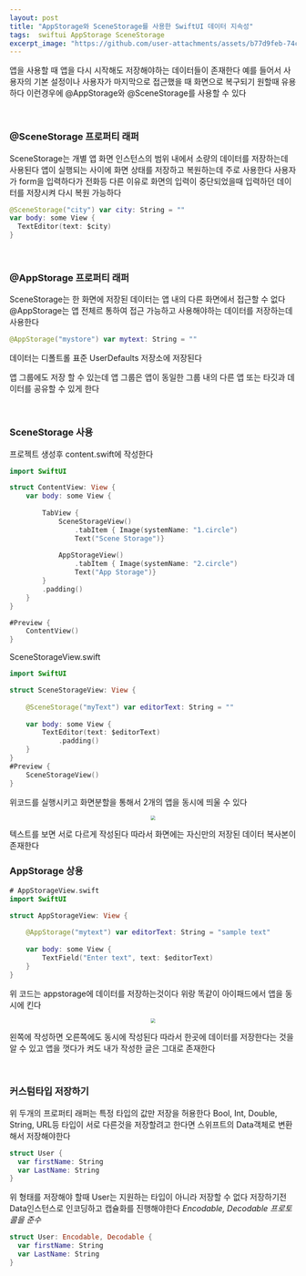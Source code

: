 ```yaml
---
layout: post
title: "AppStorage와 SceneStorage를 사용한 SwiftUI 데이터 지속성"
tags:  swiftui AppStorage SceneStorage
excerpt_image: "https://github.com/user-attachments/assets/b77d9feb-74c8-44c9-a68a-146981b96c22"
---
```


앱을 사용할 때 앱을 다시 시작해도 저장해야하는 데이터들이 존재한다 예를 들어서 사용자의 기본 설정이나 사용자가 마지막으로 접근했을 때 화면으로 복구되기 원할때 유용하다 이런경우에 @AppStorage와 @SceneStorage를 사용할 수 있다

&nbsp;

### @SceneStorage 프로퍼티 래퍼

SceneStorage는 개별 앱 화면 인스턴스의 범위 내에서 소량의 데이터를 저장하는데 사용된다 앱이 실행되는 사이에 화면 상태를 저장하고 복원하는데 주로 사용한다 사용자가 form을 입력하다가 전화등 다른 이유로 화면의 입력이 중단되었을때 입력하던 데이터를 저장시켜 다시 복원 가능하다

``` swift
@SceneStorage("city") var city: String = ""
var body: some View {
  TextEditor(text: $city)
}
```

&nbsp;

### @AppStorage 프로퍼티 래퍼

SceneStorage는 한 화면에 저장된 데이터는 앱 내의 다른 화면에서 접근할 수 없다 @AppStorage는 앱 전체르 통하여 접근 가능하고 사용해야하는 데이터를 저장하는데 사용한다  

``` swift
@AppStorage("mystore") var mytext: String = ""
```

데이터는 디폴트롤 표준 UserDefaults 저장소에 저장된다

앱 그룹에도 저장 할 수 있는데 앱 그룹은 앱이 동일한 그룹 내의 다른 앱 또는 타깃과 데이터를 공유할 수 있게 한다

&nbsp;

### SceneStorage 사용

프로젝트 생성후 content.swift에 작성한다
``` swift
import SwiftUI

struct ContentView: View {
    var body: some View {
        
        TabView {
            SceneStorageView()
                .tabItem { Image(systemName: "1.circle")
                Text("Scene Storage")}
            
            AppStorageView()
                .tabItem { Image(systemName: "2.circle")
                Text("App Storage")}
        }
        .padding()
    }
}

#Preview {
    ContentView()
}
```

SceneStorageView.swift

``` swift
import SwiftUI

struct SceneStorageView: View {
    
    @SceneStorage("myText") var editorText: String = ""
    
    var body: some View {
        TextEditor(text: $editorText)
            .padding()
    }
}
#Preview {
    SceneStorageView()
}
```

위코드를 실행시키고 화면분할을 통해서 2개의 앱을 동시에 띄울 수 있다

<center>
<img src="https://github.com/user-attachments/assets/9130158f-9d41-4791-803e-108aa9f64587" style="zoom:50%;">
</center>

텍스트를 보면 서로 다르게 작성된다 따라서 화면에는 자신만의 저장된 데이터 복사본이 존재한다
&nbsp;

### AppStorage 상용

``` swift
# AppStorageView.swift
import SwiftUI

struct AppStorageView: View {
    
    @AppStorage("mytext") var editorText: String = "sample text"
    
    var body: some View {
        TextField("Enter text", text: $editorText)
    }
}
```

위 코드는 appstorage에 데이터를 저장하는것이다 위랑 똑같이 아이패드에서 앱을 동시에 킨다

<center>
<img src="https://github.com/user-attachments/assets/6737e089-1ff4-40cf-97dc-b55d6581c95d" style="zoom:50%;">
</center>

왼쪽에 작성하면 오른쪽에도 동시에 작성된다 따라서 한곳에 데이터를 저장한다는 것을 알 수 있고 앱을 껏다가 켜도 내가 작성한 글은 그대로 존재한다

&nbsp;

### 커스텀타입 저장하기

위 두개의 프로퍼티 래퍼는 특정 타입의 값만 저장을 허용한다 Bool, Int, Double, String, URL등 타입이 서로 다른것을 저장할려고 한다면 스위프트의 Data객체로 변환해서 저장해야한다

``` swift
struct User {
  var firstName: String
  var LastName: String
}
```

위 형태를 저장해야 할때 User는 지원하는 타입이 아니라 저장할 수 없다 저장하기전 Data인스턴스로 인코딩하고 캡슐화를 진행해야한다 *Encodable, Decodable 프로토콜을 준수*

``` swift
struct User: Encodable, Decodable {
  var firstName: String
  var LastName: String
}
```

&nbsp;

